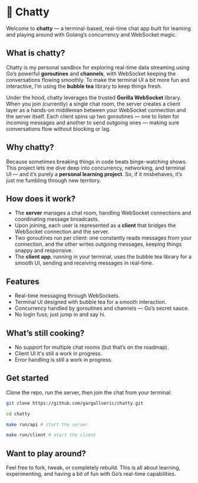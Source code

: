 # 💬 Chatty

Welcome to **chatty** — a terminal-based, real-time chat app built for learning and playing around with Golang’s concurrency and WebSocket magic.

## What is chatty?

Chatty is my personal sandbox for exploring real-time data streaming using Go’s powerful **goroutines** and **channels**, with WebSocket keeping the conversations flowing smoothly. To make the terminal UI a bit more fun and interactive, I’m using the **bubble tea** library to keep things fresh.

Under the hood, chatty leverages the trusted **Gorilla WebSocket** library. When you join (currently) a single chat room, the server creates a client layer as a hands-on middleman between your WebSocket connection and the server itself. Each client spins up two goroutines — one to listen for incoming messages and another to send outgoing ones — making sure conversations flow without blocking or lag.

## Why chatty?

Because sometimes breaking things in code beats binge-watching shows. This project lets me dive deep into concurrency, networking, and terminal UI — and it’s purely a **personal learning project**. So, if it misbehaves, it’s just me fumbling through new territory.

## How does it work?

- The **server** manages a chat room, handling WebSocket connections and coordinating message broadcasts.
- Upon joining, each user is represented as a **client** that bridges the WebSocket connection and the server.
- Two goroutines run per client: one constantly reads messages from your connection, and the other writes outgoing messages, keeping things snappy and responsive.
- The **client app**, running in your terminal, uses the bubble tea library for a smooth UI, sending and receiving messages in real-time.

## Features

- Real-time messaging through WebSockets.
- Terminal UI designed with bubble tea for a smooth interaction.
- Concurrency handled by goroutines and channels — Go’s secret sauce.
- No login fuss; just jump in and say hi.

## What’s still cooking?

- No support for multiple chat rooms (but that’s on the roadmap).
- Client UI it's still a work in progress.
- Error handling is still a work in progress.

## Get started

Clone the repo, run the server, then join the chat from your terminal:

```sh
git clone https://github.com/gargalloeric/chatty.git

cd chatty

make run/api # start the server

make run/client # start the client
```

## Want to play around?

Feel free to fork, tweak, or completely rebuild. This is all about learning, experimenting, and having a bit of fun with Go’s real-time capabilities.